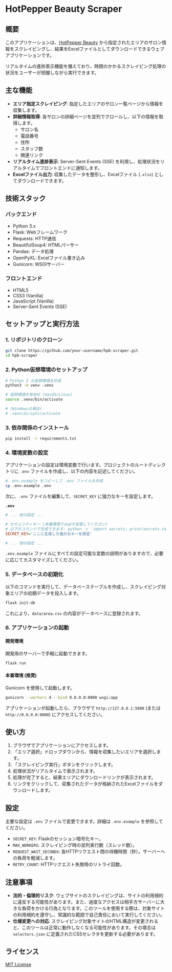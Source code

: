 # HotPepper Beauty Scraper

## 概要

このアプリケーションは、[HotPepper Beauty](https://beauty.hotpepper.jp/) から指定されたエリアのサロン情報をスクレイピングし、結果をExcelファイルとしてダウンロードできるウェブアプリケーションです。

リアルタイムの進捗表示機能を備えており、時間のかかるスクレイピング処理の状況をユーザーが把握しながら実行できます。

## 主な機能

- **エリア指定スクレイピング**: 指定したエリアのサロン一覧ページから情報を収集します。
- **詳細情報取得**: 各サロンの詳細ページを並列でクロールし、以下の情報を取得します。
    - サロン名
    - 電話番号
    - 住所
    - スタッフ数
    - 関連リンク
- **リアルタイム進捗表示**: Server-Sent Events (SSE) を利用し、処理状況をリアルタイムでフロントエンドに通知します。
- **Excelファイル出力**: 収集したデータを整形し、Excelファイル (`.xlsx`) としてダウンロードできます。

## 技術スタック

### バックエンド
- Python 3.x
- Flask: Webフレームワーク
- Requests: HTTP通信
- BeautifulSoup4: HTMLパーサー
- Pandas: データ処理
- OpenPyXL: Excelファイル書き込み
- Gunicorn: WSGIサーバー

### フロントエンド
- HTML5
- CSS3 (Vanilla)
- JavaScript (Vanilla)
- Server-Sent Events (SSE)

## セットアップと実行方法

### 1. リポジトリのクローン

```bash
git clone https://github.com/your-username/hpb-scraper.git
cd hpb-scraper
```

### 2. Python仮想環境のセットアップ

```bash
# Python 3 の仮想環境を作成
python3 -m venv .venv

# 仮想環境を有効化 (macOS/Linux)
source .venv/bin/activate

# (Windowsの場合)
# .venv\Scripts\activate
```

### 3. 依存関係のインストール

```bash
pip install -r requirements.txt
```

### 4. 環境変数の設定

アプリケーションの設定は環境変数で行います。プロジェクトのルートディレクトリに `.env` ファイルを作成し、以下の内容を記述してください。

```bash
# .env.example をコピーして .env ファイルを作成
cp .env.example .env
```

次に、`.env` ファイルを編集して、`SECRET_KEY` に強力なキーを設定します。

**`.env`**
```ini
# ... 他の設定 ...

# セキュリティキー (本番環境では必ず変更してください)
# 以下のコマンドで生成できます: python -c 'import secrets; print(secrets.token_hex(24))'
SECRET_KEY='ここに生成した強力なキーを設定'

# ... 他の設定 ...
```

`.env.example` ファイルにすべての設定可能な変数の説明がありますので、必要に応じてカスタマイズしてください。

### 5. データベースの初期化

以下のコマンドを実行して、データベーステーブルを作成し、スクレイピング対象エリアの初期データを投入します。

```bash
flask init-db
```
これにより、`data/area.csv` の内容がデータベースに登録されます。

### 6. アプリケーションの起動

#### 開発環境

開発用のサーバーで手軽に起動できます。

```bash
flask run
```

#### 本番環境 (推奨)

Gunicorn を使用して起動します。

```bash
gunicorn --workers 4 --bind 0.0.0.0:8000 wsgi:app
```

アプリケーションが起動したら、ブラウザで `http://127.0.0.1:5000` (または `http://0.0.0.0:8000`) にアクセスしてください。

## 使い方

1.  ブラウザでアプリケーションにアクセスします。
2.  「エリア選択」ドロップダウンから、情報を収集したいエリアを選択します。
3.  「スクレイピング実行」ボタンをクリックします。
4.  処理状況がリアルタイムで表示されます。
5.  処理が完了すると、結果エリアにダウンロードリンクが表示されます。
6.  リンクをクリックして、収集されたデータが格納されたExcelファイルをダウンロードします。

## 設定

主要な設定は `.env` ファイルで変更できます。詳細は `.env.example` を参照してください。

- `SECRET_KEY`: Flaskのセッション暗号化キー。
- `MAX_WORKERS`: スクレイピング時の並列実行数（スレッド数）。
- `REQUEST_WAIT_SECONDS`: 各HTTPリクエスト間の待機時間（秒）。サーバーへの負荷を軽減します。
- `RETRY_COUNT`: HTTPリクエスト失敗時のリトライ回数。

## 注意事項

- **法的・倫理的リスク**: ウェブサイトのスクレイピングは、サイトの利用規約に違反する可能性があります。また、過度なアクセスは相手方サーバーに大きな負荷をかける行為となります。このツールを使用する際は、対象サイトの利用規約を遵守し、常識的な範囲で自己責任において実行してください。
- **仕様変更への対応**: スクレイピング対象サイトのHTML構造が変更されると、このツールは正常に動作しなくなる可能性があります。その場合は `selectors.json` に定義されたCSSセレクタを更新する必要があります。

## ライセンス

[MIT License](LICENSE) 